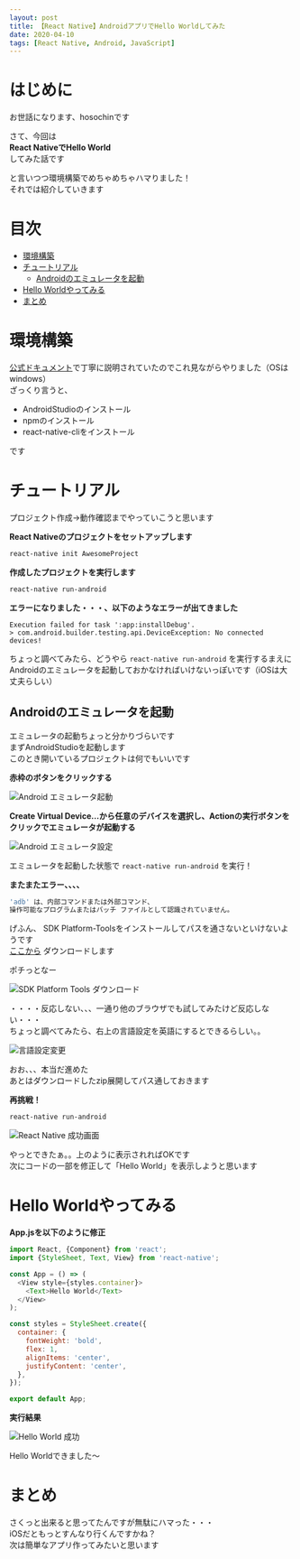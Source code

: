 ```yaml
---
layout: post
title: 【React Native】AndroidアプリでHello Worldしてみた
date: 2020-04-10
tags: [React Native, Android, JavaScript]
---
```


# はじめに

お世話になります、hosochinです  

さて、今回は  
**React NativeでHello World**  
してみた話です  

と言いつつ環境構築でめちゃめちゃハマりました！  
それでは紹介していきます

# 目次

- [環境構築](#環境構築)
- [チュートリアル](#チュートリアル)
  - [Androidのエミュレータを起動](#androidのエミュレータを起動)
- [Hello Worldやってみる](#hello-worldやってみる)
- [まとめ](#まとめ)

# 環境構築

[公式ドキュメント](https://reactnative.dev/docs/environment-setup)で丁寧に説明されていたのでこれ見ながらやりました（OSはwindows）  
ざっくり言うと、

- AndroidStudioのインストール
- npmのインストール
- react-native-cliをインストール

です

# チュートリアル

プロジェクト作成→動作確認までやっていこうと思います

**React Nativeのプロジェクトをセットアップします**

```bash
react-native init AwesomeProject
```

**作成したプロジェクトを実行します**

```bash
react-native run-android
```

**エラーになりました・・・、以下のようなエラーが出てきました**

```
Execution failed for task ':app:installDebug'.
> com.android.builder.testing.api.DeviceException: No connected devices!
```

ちょっと調べてみたら、どうやら `react-native run-android` を実行するまえにAndroidのエミュレータを起動しておかなければいけないっぽいです（iOSは大丈夫らしい）

## Androidのエミュレータを起動

エミュレータの起動ちょっと分かりづらいです  
まずAndroidStudioを起動します  
このとき開いているプロジェクトは何でもいいです

**赤枠のボタンをクリックする**

![Android エミュレータ起動](/assets/android-emulator-button.png)

**Create Virtual Device…から任意のデバイスを選択し、Actionの実行ボタンをクリックでエミュレータが起動する**

![Android エミュレータ設定](/assets/android-emulator-setup.png)

エミュレータを起動した状態で `react-native run-android` を実行！

**またまたエラー、、、、**

```bash
'adb' は、内部コマンドまたは外部コマンド、
操作可能なプログラムまたはバッチ ファイルとして認識されていません。
```

げふん、 SDK Platform-Toolsをインストールしてパスを通さないといけないようです  
[ここから](https://developer.android.com/studio/releases/platform-tools) ダウンロードします

ポチっとなー

![SDK Platform Tools ダウンロード](/assets/platform-tools-download.png)

・・・・反応しない、、、一通り他のブラウザでも試してみたけど反応しない・・・  
ちょっと調べてみたら、右上の言語設定を英語にするとできるらしい。。

![言語設定変更](/assets/language-setting-change.png)

おお、、、本当だ進めた  
あとはダウンロードしたzip展開してパス通しておきます

**再挑戦！**

```bash
react-native run-android
```

![React Native 成功画面](/assets/react-native-success.png)

やっとできたぁ。。上のように表示されればOKです  
次にコードの一部を修正して「Hello World」を表示しようと思います

# Hello Worldやってみる

**App.jsを以下のように修正**

```javascript
import React, {Component} from 'react';
import {StyleSheet, Text, View} from 'react-native';

const App = () => (
  <View style={styles.container}>
    <Text>Hello World</Text>
  </View>
);

const styles = StyleSheet.create({
  container: {
    fontWeight: 'bold',
    flex: 1,
    alignItems: 'center',
    justifyContent: 'center',
  },
});

export default App;
```

**実行結果**

![Hello World 成功](/assets/hello-world-result.png)

Hello Worldできました～

# まとめ

さくっと出来ると思ってたんですが無駄にハマった・・・  
iOSだともっとすんなり行くんですかね？  
次は簡単なアプリ作ってみたいと思います
